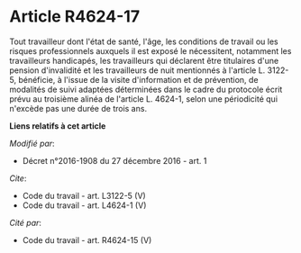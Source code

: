 # Article R4624-17

Tout travailleur dont l'état de santé, l'âge, les conditions de travail ou les risques professionnels auxquels il est exposé
le nécessitent, notamment les travailleurs handicapés, les travailleurs qui déclarent être titulaires d'une pension
d'invalidité et les travailleurs de nuit mentionnés à l'article L. 3122-5, bénéficie, à l'issue de la visite d'information et
de prévention, de modalités de suivi adaptées déterminées dans le cadre du protocole écrit prévu au troisième alinéa de
l'article L. 4624-1, selon une périodicité qui n'excède pas une durée de trois ans.

**Liens relatifs à cet article**

_Modifié par_:

  - Décret n°2016-1908 du 27 décembre 2016 - art. 1

_Cite_:

  - Code du travail - art. L3122-5 (V)
  - Code du travail - art. L4624-1 (V)

_Cité par_:

  - Code du travail - art. R4624-15 (V)
